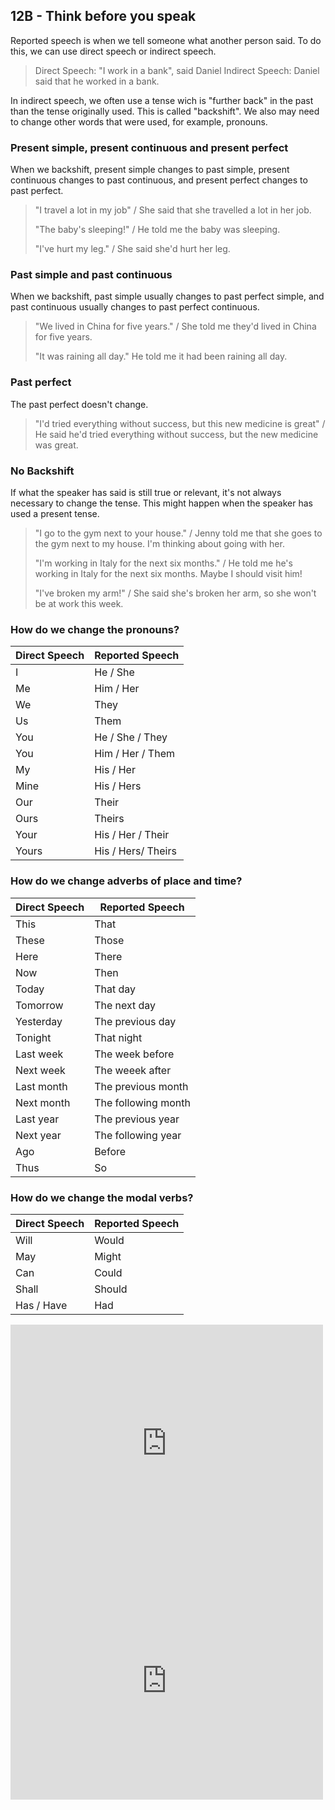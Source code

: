 ## 12B - Think before you speak

Reported speech is when we tell someone what another person said. To do this, we can use direct speech or indirect speech.

> Direct Speech: "I work in a bank", said Daniel
> Indirect Speech: Daniel said that he worked in a bank.

In indirect speech, we often use a tense wich is "further back" in the past than the tense originally used. This is called "backshift". We also may need to change other words that were used, for example, pronouns.

### Present simple, present continuous and present perfect

When we backshift, present simple changes to past simple, present continuous changes to past continuous, and present perfect changes to past perfect.

> "I travel a lot in my job" /
> She said that she travelled a lot in her job.
>
> "The baby's sleeping!" /
> He told me the baby was sleeping.
>
> "I've hurt my leg." /
> She said she'd hurt her leg.

### Past simple and past continuous

When we backshift, past simple usually changes to past perfect simple, and past continuous usually changes to past perfect continuous.

> "We lived in China for five years." /
> She told me they'd lived in China for five years.
>
> "It was raining all day."
> He told me it had been raining all day.

### Past perfect

The past perfect doesn't change.

> "I'd tried everything without success, but this new medicine is great" /
> He said he'd tried everything without success, but the new medicine was great.

### No Backshift

If what the speaker has said is still true or relevant, it's not always necessary to change the tense. This might happen when the speaker has used a present tense.

> "I go to the gym next to your house." /
> Jenny told me that she goes to the gym next to my house. I'm thinking about going with her.
>
> "I'm working in Italy for the next six months." /
> He told me he's working in Italy for the next six months. Maybe I should visit him!
>
> "I've broken my arm!" /
> She said she's broken her arm, so she won't be at work this week.


### How do we change the pronouns?

| Direct Speech | Reported Speech    |
|---------------|--------------------|
| I             | He / She           |
| Me            | Him / Her          |
| We            | They               |
| Us            | Them               |
| You           | He / She / They    |
| You           | Him / Her / Them   |
| My            | His / Her          |
| Mine          | His / Hers         |
| Our           | Their              |
| Ours          | Theirs             |
| Your          | His / Her / Their  |
| Yours         | His / Hers/ Theirs |

### How do we change adverbs of place and time?

| Direct Speech | Reported Speech     |
|---------------|---------------------|
| This          | That                |
| These         | Those               |
| Here          | There               |
| Now           | Then                |
| Today         | That day            |
| Tomorrow      | The next day        |
| Yesterday     | The previous day    |
| Tonight       | That night          |
| Last week     | The week before     |
| Next week     | The weeek after     |
| Last month    | The previous month  |
| Next month    | The following month |
| Last year     | The previous year   |
| Next year     | The following year  |
| Ago           | Before              |
| Thus          | So                  |

### How do we change the modal verbs?  

| Direct Speech | Reported Speech |
|---------------|-----------------|
| Will          | Would           |
| May           | Might           |
| Can           | Could           |
| Shall         | Should          |
| Has / Have    | Had             |


<iframe style="max-width:100%" src="https://wordwall.net/es/embed/7bed036e99a14265af719bd48f33a29f?themeId=1&templateId=5&fontStackId=0" width="500" height="380" frameborder="0" allowfullscreen></iframe>

<iframe style="max-width:100%" src="https://wordwall.net/es/embed/02fd757dac7a484988ba268d8e16e079?themeId=21&templateId=30&fontStackId=0" width="500" height="380" frameborder="0" allowfullscreen></iframe>